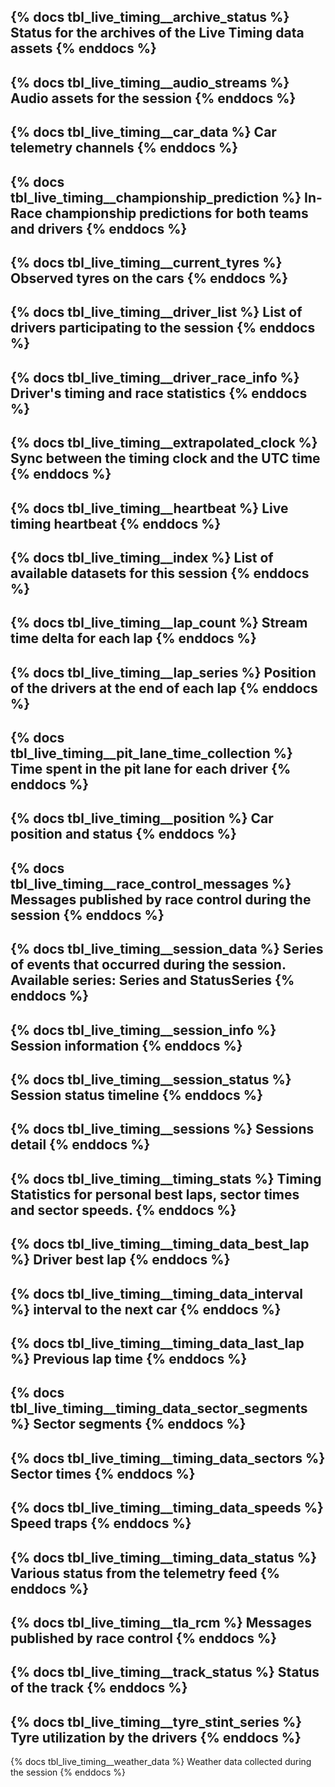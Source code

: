 {% docs tbl_live_timing__archive_status %}
Status for the archives of the Live Timing data assets
{% enddocs %}
---
{% docs tbl_live_timing__audio_streams %}
Audio assets for the session
{% enddocs %}
---
{% docs tbl_live_timing__car_data %}
Car telemetry channels
{% enddocs %}
---
{% docs tbl_live_timing__championship_prediction %}
In-Race championship predictions for both teams and drivers
{% enddocs %}
---
{% docs tbl_live_timing__current_tyres %}
Observed tyres on the cars
{% enddocs %}
---
{% docs tbl_live_timing__driver_list %}
List of drivers participating to the session
{% enddocs %}
---
{% docs tbl_live_timing__driver_race_info %}
Driver's timing and race statistics
{% enddocs %}
---
{% docs tbl_live_timing__extrapolated_clock %}
Sync between the timing clock and the UTC time
{% enddocs %}
---
{% docs tbl_live_timing__heartbeat %}
Live timing heartbeat 
{% enddocs %}
---
{% docs tbl_live_timing__index %}
List of available datasets for this session
{% enddocs %}
---
{% docs tbl_live_timing__lap_count %}
Stream time delta for each lap
{% enddocs %}
---
{% docs tbl_live_timing__lap_series %}
Position of the drivers at the end of each lap
{% enddocs %}
---
{% docs tbl_live_timing__pit_lane_time_collection %}
Time spent in the pit lane for each driver
{% enddocs %}
---
{% docs tbl_live_timing__position %}
Car position and status
{% enddocs %}
---
{% docs tbl_live_timing__race_control_messages %}
Messages published by race control during the session
{% enddocs %}
---
{% docs tbl_live_timing__session_data %}
Series of events that occurred during the session. Available series: Series and StatusSeries
{% enddocs %}
---
{% docs tbl_live_timing__session_info %}
Session information
{% enddocs %}
---
{% docs tbl_live_timing__session_status %}
Session status timeline
{% enddocs %}
---
{% docs tbl_live_timing__sessions %}
Sessions detail
{% enddocs %}
---
{% docs tbl_live_timing__timing_stats %}
Timing Statistics for personal best laps, sector times and sector speeds.
{% enddocs %}
---
{% docs tbl_live_timing__timing_data_best_lap %}
Driver best lap
{% enddocs %}
---
{% docs tbl_live_timing__timing_data_interval %}
interval to the next car
{% enddocs %}
---
{% docs tbl_live_timing__timing_data_last_lap %}
Previous lap time
{% enddocs %}
---
{% docs tbl_live_timing__timing_data_sector_segments %}
Sector segments
{% enddocs %}
---
{% docs tbl_live_timing__timing_data_sectors %}
Sector times
{% enddocs %}
---
{% docs tbl_live_timing__timing_data_speeds %}
Speed traps
{% enddocs %}
---
{% docs tbl_live_timing__timing_data_status %}
Various status from the telemetry feed
{% enddocs %}
---
{% docs tbl_live_timing__tla_rcm %}
Messages published by race control
{% enddocs %}
---
{% docs tbl_live_timing__track_status %}
Status of the track
{% enddocs %}
---
{% docs tbl_live_timing__tyre_stint_series %}
Tyre utilization by the drivers
{% enddocs %}
---
{% docs tbl_live_timing__weather_data %}
Weather data collected during the session
{% enddocs %}